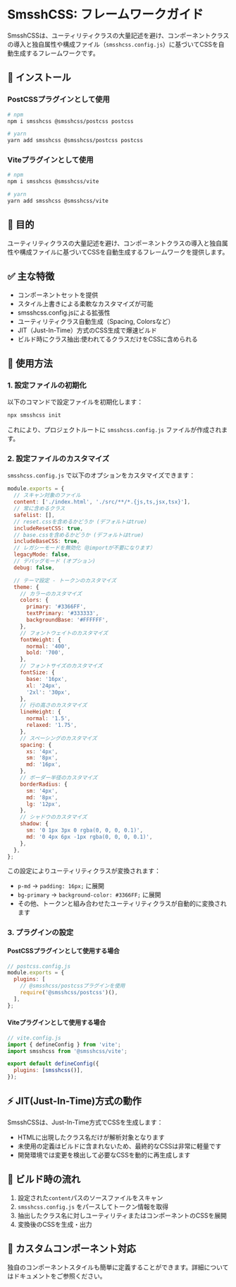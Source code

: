 # SmsshCSS: フレームワークガイド

SmsshCSSは、ユーティリティクラスの大量記述を避け、コンポーネントクラスの導入と独自属性や構成ファイル（`smsshcss.config.js`）に基づいてCSSを自動生成するフレームワークです。

## 🌟 インストール

### PostCSSプラグインとして使用

```bash
# npm
npm i smsshcss @smsshcss/postcss postcss

# yarn
yarn add smsshcss @smsshcss/postcss postcss
```

### Viteプラグインとして使用

```bash
# npm
npm i smsshcss @smsshcss/vite

# yarn
yarn add smsshcss @smsshcss/vite
```

## 🎯 目的

ユーティリティクラスの大量記述を避け、コンポーネントクラスの導入と独自属性や構成ファイルに基づいてCSSを自動生成するフレームワークを提供します。

## ✅ 主な特徴

- コンポーネントセットを提供
- スタイル上書きによる柔軟なカスタマイズが可能
- smsshcss.config.jsによる拡張性
- ユーティリティクラス自動生成（Spacing, Colorsなど）
- JIT（Just-In-Time）方式のCSS生成で爆速ビルド
- ビルド時にクラス抽出:使われてるクラスだけをCSSに含められる

## 📝 使用方法

### 1. 設定ファイルの初期化

以下のコマンドで設定ファイルを初期化します：

```bash
npx smsshcss init
```

これにより、プロジェクトルートに `smsshcss.config.js` ファイルが作成されます。

### 2. 設定ファイルのカスタマイズ

`smsshcss.config.js` で以下のオプションをカスタマイズできます：

```js
module.exports = {
  // スキャン対象のファイル
  content: ['./index.html', './src/**/*.{js,ts,jsx,tsx}'],
  // 常に含めるクラス
  safelist: [],
  // reset.cssを含めるかどうか (デフォルトはtrue)
  includeResetCSS: true,
  // base.cssを含めるかどうか (デフォルトはtrue)
  includeBaseCSS: true,
  // レガシーモードを無効化（@importが不要になります）
  legacyMode: false,
  // デバッグモード (オプション)
  debug: false,

  // テーマ設定 - トークンのカスタマイズ
  theme: {
    // カラーのカスタマイズ
    colors: {
      primary: '#3366FF',
      textPrimary: '#333333',
      backgroundBase: '#FFFFFF',
    },
    // フォントウェイトのカスタマイズ
    fontWeight: {
      normal: '400',
      bold: '700',
    },
    // フォントサイズのカスタマイズ
    fontSize: {
      base: '16px',
      xl: '24px',
      '2xl': '30px',
    },
    // 行の高さのカスタマイズ
    lineHeight: {
      normal: '1.5',
      relaxed: '1.75',
    },
    // スペーシングのカスタマイズ
    spacing: {
      xs: '4px',
      sm: '8px',
      md: '16px',
    },
    // ボーダー半径のカスタマイズ
    borderRadius: {
      sm: '4px',
      md: '8px',
      lg: '12px',
    },
    // シャドウのカスタマイズ
    shadow: {
      sm: '0 1px 3px 0 rgba(0, 0, 0, 0.1)',
      md: '0 4px 6px -1px rgba(0, 0, 0, 0.1)',
    },
  },
};
```

この設定によりユーティリティクラスが変換されます：

- `p-md` → `padding: 16px;` に展開
- `bg-primary` → `background-color: #3366FF;` に展開
- その他、トークンと組み合わせたユーティリティクラスが自動的に変換されます

### 3. プラグインの設定

#### PostCSSプラグインとして使用する場合

```js
// postcss.config.js
module.exports = {
  plugins: [
    // @smsshcss/postcssプラグインを使用
    require('@smsshcss/postcss')(),
  ],
};
```

#### Viteプラグインとして使用する場合

```js
// vite.config.js
import { defineConfig } from 'vite';
import smsshcss from '@smsshcss/vite';

export default defineConfig({
  plugins: [smsshcss()],
});
```

## ⚡ JIT(Just-In-Time)方式の動作

SmsshCSSは、Just-In-Time方式でCSSを生成します：

- HTMLに出現したクラス名だけが解析対象となります
- 未使用の定義はビルドに含まれないため、最終的なCSSは非常に軽量です
- 開発環境では変更を検出して必要なCSSを動的に再生成します

## 🔧 ビルド時の流れ

1. 設定された`content`パスのソースファイルをスキャン
2. `smsshcss.config.js` をパースしてトークン情報を取得
3. 抽出したクラス名に対しユーティリティまたはコンポーネントのCSSを展開
4. 変換後のCSSを生成・出力

## 🌈 カスタムコンポーネント対応

独自のコンポーネントスタイルも簡単に定義することができます。詳細についてはドキュメントをご参照ください。
